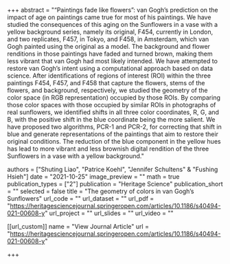 +++ abstract = "“Paintings fade like flowers”: van Gogh’s prediction on the impact of age on paintings came true for most of his paintings. We have studied the consequences of this aging on the Sunflowers in a vase with a yellow background series, namely its original, F454, currently in London, and two replicates, F457, in Tokyo, and F458, in Amsterdam, which van Gogh painted using the original as a model. The background and flower renditions in those paintings have faded and turned brown, making them less vibrant that van Gogh had most likely intended. We have attempted to restore van Gogh’s intent using a computational approach based on data science. After identifications of regions of interest (ROI) within the three paintings F454, F457, and F458 that capture the flowers, stems of the flowers, and background, respectively, we studied the geometry of the color space (in RGB representation) occupied by those ROIs. By comparing those color spaces with those occupied by similar ROIs in photographs of real sunflowers, we identified shifts in all three color coordinates, R, G, and B, with the positive shift in the blue coordinate being the more salient. We have proposed two algorithms, PCR-1 and PCR-2, for correcting that shift in blue and generate representations of the paintings that aim to restore their original conditions. The reduction of the blue component in the yellow hues has lead to more vibrant and less brownish digital rendition of the three Sunflowers in a vase with a yellow background."

authors = ["Shuting Liao", "Patrice Koehl", "Jennifer Schultens" & "Fushing Hsieh"] date = "2021-10-25" image_preview = "" math = true publication_types = ["2"] publication = "Heritage Science" publication_short = "" selected = false title = "The geometry of colors in van Gogh’s Sunflowers" url_code = "" url_dataset = "" url_pdf = "https://heritagesciencejournal.springeropen.com/articles/10.1186/s40494-021-00608-y" url_project = "" url_slides = "" url_video = ""

[[url_custom]] name = "View Journal Article" url = "https://heritagesciencejournal.springeropen.com/articles/10.1186/s40494-021-00608-y"

+++
